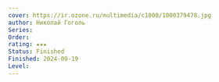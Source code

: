 ```yaml
---
cover: https://ir.ozone.ru/multimedia/c1000/1000379478.jpg
author: Николай Гоголь
Series: 
Order: 
rating: ★★★
Status: Finished
Finished: 2024-09-19
Level:
---
```









